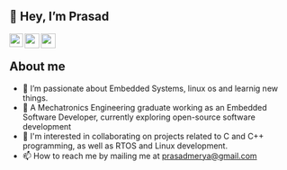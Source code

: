 ## 👋 Hey, I’m Prasad
<a href="https://www.linkedin.com/in/prasadmerya/">
  <img align="left" width="24px" src="https://cdn.jsdelivr.net/npm/simple-icons@v3/icons/linkedin.svg"  />
</a>
<a href="https://www.instagram.com/prasad_merya/">
  <img align="left" width="26px" src="https://cdn.jsdelivr.net/npm/simple-icons@v3/icons/instagram.svg" />
</a>
<a href="mailto:prasadmerya@gmail.com">
  <img align="left" width="26px" src="https://cdn.jsdelivr.net/npm/simple-icons@v3/icons/gmail.svg" />
</a>

<br />

## About me
- 👀 I’m passionate about Embedded Systems, linux os and learnig new things.
- 🌱 A Mechatronics Engineering graduate working as an Embedded Software Developer, currently exploring open-source software development
- 💞️ I'm interested in collaborating on projects related to C and C++ programming, as well as RTOS and Linux development.
- 📫 How to reach me by mailing me at prasadmerya@gmail.com


